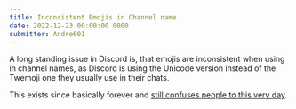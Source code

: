```yaml
---
title: Inconsistent Emojis in Channel name
date: 2022-12-23 00:00:00 0000
submitter: Andre601
---
```


A long standing issue in Discord is, that emojis are inconsistent when using in channel names, as Discord is using the Unicode version instead of the Twemoji one they usually use in their chats.

This exists since basically forever and [still confuses people to this very day][reddit].

[reddit]: https://www.reddit.com/r/discordapp/comments/ztej0n/why_does_discord_change_some_emojis_in_channel/
